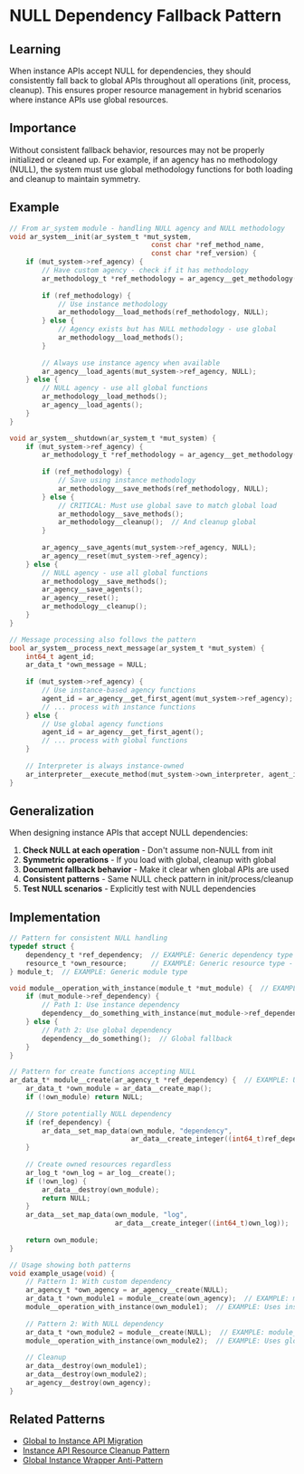 # NULL Dependency Fallback Pattern

## Learning
When instance APIs accept NULL for dependencies, they should consistently fall back to global APIs throughout all operations (init, process, cleanup). This ensures proper resource management in hybrid scenarios where instance APIs use global resources.

## Importance
Without consistent fallback behavior, resources may not be properly initialized or cleaned up. For example, if an agency has no methodology (NULL), the system must use global methodology functions for both loading and cleanup to maintain symmetry.

## Example
```c
// From ar_system module - handling NULL agency and NULL methodology
void ar_system__init(ar_system_t *mut_system, 
                                   const char *ref_method_name, 
                                   const char *ref_version) {
    if (mut_system->ref_agency) {
        // Have custom agency - check if it has methodology
        ar_methodology_t *ref_methodology = ar_agency__get_methodology(mut_system->ref_agency);
        
        if (ref_methodology) {
            // Use instance methodology
            ar_methodology__load_methods(ref_methodology, NULL);
        } else {
            // Agency exists but has NULL methodology - use global
            ar_methodology__load_methods();
        }
        
        // Always use instance agency when available
        ar_agency__load_agents(mut_system->ref_agency, NULL);
    } else {
        // NULL agency - use all global functions
        ar_methodology__load_methods();
        ar_agency__load_agents();
    }
}

void ar_system__shutdown(ar_system_t *mut_system) {
    if (mut_system->ref_agency) {
        ar_methodology_t *ref_methodology = ar_agency__get_methodology(mut_system->ref_agency);
        
        if (ref_methodology) {
            // Save using instance methodology
            ar_methodology__save_methods(ref_methodology, NULL);
        } else {
            // CRITICAL: Must use global save to match global load
            ar_methodology__save_methods();
            ar_methodology__cleanup();  // And cleanup global
        }
        
        ar_agency__save_agents(mut_system->ref_agency, NULL);
        ar_agency__reset(mut_system->ref_agency);
    } else {
        // NULL agency - use all global functions
        ar_methodology__save_methods();
        ar_agency__save_agents();
        ar_agency__reset();
        ar_methodology__cleanup();
    }
}

// Message processing also follows the pattern
bool ar_system__process_next_message(ar_system_t *mut_system) {
    int64_t agent_id;
    ar_data_t *own_message = NULL;
    
    if (mut_system->ref_agency) {
        // Use instance-based agency functions
        agent_id = ar_agency__get_first_agent(mut_system->ref_agency);
        // ... process with instance functions
    } else {
        // Use global agency functions
        agent_id = ar_agency__get_first_agent();
        // ... process with global functions
    }
    
    // Interpreter is always instance-owned
    ar_interpreter__execute_method(mut_system->own_interpreter, agent_id, own_message);
}
```

## Generalization
When designing instance APIs that accept NULL dependencies:
1. **Check NULL at each operation** - Don't assume non-NULL from init
2. **Symmetric operations** - If you load with global, cleanup with global
3. **Document fallback behavior** - Make it clear when global APIs are used
4. **Consistent patterns** - Same NULL check pattern in init/process/cleanup
5. **Test NULL scenarios** - Explicitly test with NULL dependencies

## Implementation
```c
// Pattern for consistent NULL handling
typedef struct {
    dependency_t *ref_dependency;  // EXAMPLE: Generic dependency type - May be NULL
    resource_t *own_resource;      // EXAMPLE: Generic resource type - Always created
} module_t;  // EXAMPLE: Generic module type

void module__operation_with_instance(module_t *mut_module) {  // EXAMPLE: Generic type
    if (mut_module->ref_dependency) {
        // Path 1: Use instance dependency
        dependency__do_something_with_instance(mut_module->ref_dependency);
    } else {
        // Path 2: Use global dependency
        dependency__do_something();  // Global fallback
    }
}

// Pattern for create functions accepting NULL
ar_data_t* module__create(ar_agency_t *ref_dependency) {  // EXAMPLE: Using real types as example
    ar_data_t *own_module = ar_data__create_map();
    if (!own_module) return NULL;
    
    // Store potentially NULL dependency
    if (ref_dependency) {
        ar_data__set_map_data(own_module, "dependency", 
                              ar_data__create_integer((int64_t)ref_dependency));
    }
    
    // Create owned resources regardless
    ar_log_t *own_log = ar_log__create();
    if (!own_log) {
        ar_data__destroy(own_module);
        return NULL;
    }
    ar_data__set_map_data(own_module, "log", 
                          ar_data__create_integer((int64_t)own_log));
    
    return own_module;
}

// Usage showing both patterns
void example_usage(void) {
    // Pattern 1: With custom dependency
    ar_agency_t *own_agency = ar_agency__create(NULL);
    ar_data_t *own_module1 = module__create(own_agency);  // EXAMPLE: module__create
    module__operation_with_instance(own_module1);  // EXAMPLE: Uses instance
    
    // Pattern 2: With NULL dependency  
    ar_data_t *own_module2 = module__create(NULL);  // EXAMPLE: module__create
    module__operation_with_instance(own_module2);  // EXAMPLE: Uses global
    
    // Cleanup
    ar_data__destroy(own_module1);
    ar_data__destroy(own_module2);
    ar_agency__destroy(own_agency);
}
```

## Related Patterns
- [Global to Instance API Migration](global-to-instance-api-migration.md)
- [Instance API Resource Cleanup Pattern](instance-api-resource-cleanup-pattern.md)
- [Global Instance Wrapper Anti-Pattern](global-instance-wrapper-anti-pattern.md)